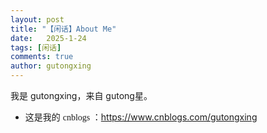 ```yaml
---
layout: post
title: "【闲话】About Me"
date:   2025-1-24
tags: [闲话]
comments: true
author: gutongxing
---
```


我是 gutongxing，来自 gutong星。

- 这是我的 <font style="font-family:Sitka Text"> cnblogs </font>：<https://www.cnblogs.com/gutongxing>
